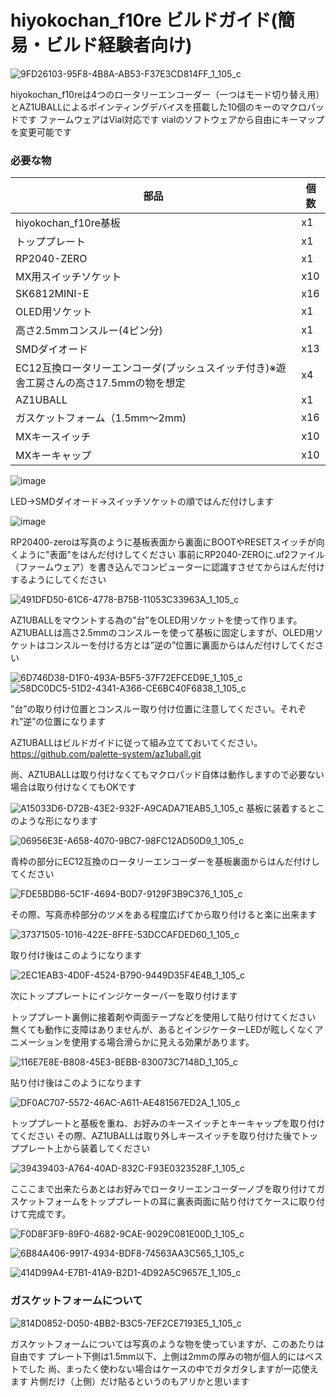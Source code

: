 # hiyokochan_f10re ビルドガイド(簡易・ビルド経験者向け)

![9FD26103-95F8-4B8A-AB53-F37E3CD814FF_1_105_c](https://github.com/user-attachments/assets/98ff8c7e-a772-44c4-98ff-d9d73f96f4ac)


hiyokochan_f10reは4つのロータリーエンコーダー（一つはモード切り替え用）とAZ1UBALLによるポインティングデバイスを搭載した10個のキーのマクロパッドです
ファームウェアはVial対応です
vialのソフトウェアから自由にキーマップを変更可能です


### 必要な物



部品|個数
--|--
hiyokochan_f10re基板|x1
トッププレート|x1
RP2040-ZERO|x1
MX用スイッチソケット|x10
SK6812MINI-E |x16
OLED用ソケット |x1
高さ2.5mmコンスルー(4ピン分) |x1
SMDダイオード |x13
EC12互換ロータリーエンコーダ(プッシュスイッチ付き)※遊舎工房さんの高さ17.5mmの物を想定 |x4
AZ1UBALL |x1
ガスケットフォーム（1.5mm〜2mm) |x16
MXキースイッチ |x10
MXキーキャップ |x10






![image](https://github.com/user-attachments/assets/03da02e9-dfe1-4ce2-82e7-f61ff2b2d355)



LED→SMDダイオード→スイッチソケットの順ではんだ付けします





![image](https://github.com/user-attachments/assets/f38c502a-88ec-41c0-98e9-c62e90bdf8ca)



RP20400-zeroは写真のように基板表面から裏面にBOOTやRESETスイッチが向くように"表面"をはんだ付けしてください
事前にRP2040-ZEROに.uf2ファイル（ファームウェア）を書き込んでコンピューターに認識すさせてからはんだ付けするようにしてください






![491DFD50-61C6-4778-B75B-11053C33963A_1_105_c](https://github.com/user-attachments/assets/82d514f4-db1e-41fb-adc5-5ae765b2b872)

AZ1UBALLをマウントする為の”台”をOLED用ソケットを使って作ります。
AZ1UBALLは高さ2.5mmのコンスルーを使って基板に固定しますが、OLED用ソケットはコンスルーを付ける方とは”逆の”位置に裏面からはんだ付けしてください




![6D746D38-D1F0-493A-B5F5-37F72EFCED9E_1_105_c](https://github.com/user-attachments/assets/e08a0f56-c813-42a5-978a-5430d32cd9d2)
![58DC0DC5-51D2-4341-A366-CE6BC40F6838_1_105_c](https://github.com/user-attachments/assets/8244aff5-a5ba-4269-9f74-bfc0dca34d2e)

”台”の取り付け位置とコンスルー取り付け位置に注意してください。それぞれ”逆”の位置になります

AZ1UBALLはビルドガイドに従って組み立てておいてください。
https://github.com/palette-system/az1uball.git

尚、AZ1UBALLは取り付けなくてもマクロパッド自体は動作しますので必要ない場合は取り付けなくてもOKです



![A15033D6-D72B-43E2-932F-A9CADA71EAB5_1_105_c](https://github.com/user-attachments/assets/a49103af-08b4-4af1-bb82-3101559cfed7)
基板に装着するとこのような形になります



![06956E3E-A658-4070-9BC7-98FC12AD50D9_1_105_c](https://github.com/user-attachments/assets/876b67ed-1121-4759-beec-994c50483507)

青枠の部分にEC12互換のロータリーエンコーダーを基板裏面からはんだ付けしてください

![FDE5BDB6-5C1F-4694-B0D7-9129F3B9C376_1_105_c](https://github.com/user-attachments/assets/c78740a1-4c88-4b3e-a1a9-2385eae2639b)

その際、写真赤枠部分のツメをある程度広げてから取り付けると楽に出来ます

![37371505-1016-422E-8FFE-53DCCAFDED60_1_105_c](https://github.com/user-attachments/assets/27711cb3-f30a-4020-913d-aea81e40a16a)

取り付け後はこのようになります

![2EC1EAB3-4D0F-4524-B790-9449D35F4E4B_1_105_c](https://github.com/user-attachments/assets/7b8e3162-83a7-4c4f-9f8f-8279d12cdc30)

次にトッププレートにインジケーターバーを取り付けます

トッププレート裏側に接着剤や両面テープなどを使用して貼り付けてください
無くても動作に支障はありませんが、あるとインジケーターLEDが眩しくなくアニメーションを使用する場合滑らかに見える効果があります。

![116E7E8E-B808-45E3-BEBB-830073C7148D_1_105_c](https://github.com/user-attachments/assets/ef9fc64e-bf6d-4ec1-9a52-2ea4d124693a)

貼り付け後はこのようになります

![DF0AC707-5572-46AC-A611-AE481567ED2A_1_105_c](https://github.com/user-attachments/assets/9e62f0bf-da9f-4c00-9652-5e7c6d805b26)

トッププレートと基板を重ね、お好みのキースイッチとキーキャップを取り付けてください
その際、AZ1UBALLは取り外しキースイッチを取り付けた後でトッププレート上から装着してください

![39439403-A764-40AD-832C-F93E0323528F_1_105_c](https://github.com/user-attachments/assets/b3878848-305e-4204-a0d7-7ef9b22b80ea)


こここまで出来たらあとはお好みでロータリーエンコーダーノブを取り付けてガスケットフォームをトッププレートの耳に裏表両面に貼り付けてケースに取り付けて完成です。


![F0D8F3F9-89F0-4682-9CAE-9029C081E00D_1_105_c](https://github.com/user-attachments/assets/c946c44d-2759-459b-bbbb-0f01d391866e)


![6B84A406-9917-4934-BDF8-74563AA3C565_1_105_c](https://github.com/user-attachments/assets/89e8d769-3c1b-4b21-a95e-beebdca4ee98)


![414D99A4-E7B1-41A9-B2D1-4D92A5C9657E_1_105_c](https://github.com/user-attachments/assets/ca6e7654-5376-4dc7-81e4-bab141ee249b)



### ガスケットフォームについて

![814D0852-D050-4BB2-B3C5-7EF2CE7193E5_1_105_c](https://github.com/user-attachments/assets/cd8b4f6d-0eb8-47d3-95f1-23e971ee2097) 

ガスケットフォームについては写真のような物を使っていますが、このあたりは自由です
プレート下側は1.5mm以下、上側は2mmの厚みの物が個人的にはベストでした
尚、まったく使わない場合はケースの中でガタガタしますが一応使えます
片側だけ（上側）だけ貼るというのもアリかと思います





